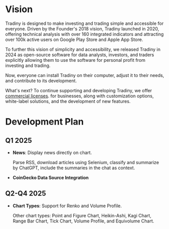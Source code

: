 # Vision

Tradiny is designed to make investing and trading simple and accessible for everyone.
Driven by the Founder's 2018 vision, Tradiny launched in 2020, offering technical analysis with over 160 integrated indicators and attracting over 100k active users on Google Play Store and Apple App Store.

To further this vision of simplicity and accessibility, we released Tradiny in 2024 as open-source software for data analysts, investors, and traders explicitly allowing them to use the software for personal profit from investing and trading.

Now, everyone can install Tradiny on their computer, adjust it to their needs, and contribute to its development.

What's next? To continue supporting and developing Tradiny, we offer [commercial licenses](license.md). for businesses, along with customization options, white-label solutions, and the development of new features.

# Development Plan

## Q1 2025

- **News**: Display news directly on chart.

    Parse RSS, download articles using Selenium, classify and summarize by ChatGPT, include the summaries in the chat as context.

- **CoinGecko Data Source Integration**

## Q2-Q4 2025

- **Chart Types**: Support for Renko and Volume Profile.

    Other chart types: Point and Figure Chart, Heikin-Ashi, Kagi Chart, Range Bar Chart, Tick Chart, Volume Profile, and Equivolume Chart.
